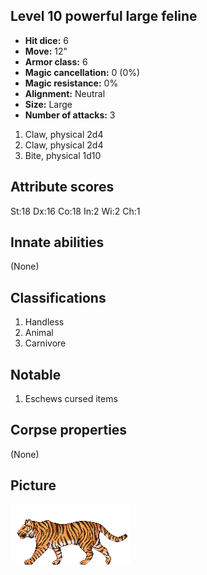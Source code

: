 ## Level 10 powerful large feline
- **Hit dice:** 6
- **Move:** 12"
- **Armor class:** 6
- **Magic cancellation:** 0 (0%)
- **Magic resistance:** 0%
- **Alignment:** Neutral
- **Size:** Large
- **Number of attacks:** 3
1. Claw, physical 2d4
2. Claw, physical 2d4
3. Bite, physical 1d10
## Attribute scores
St:18 Dx:16 Co:18 In:2 Wi:2 Ch:1
## Innate abilities
(None)
## Classifications
1. Handless
2. Animal
3. Carnivore
## Notable
1. Eschews cursed items
## Corpse properties
(None)
## Picture
![Tiger](https://github.com/hyvanmielenpelit/GnollHackTileSet/blob/main/Monsters/tiger/tiger.png)
